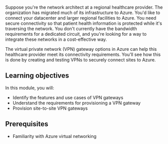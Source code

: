 Suppose you're the network architect at a regional healthcare provider. The organization has migrated much of its infrastructure to Azure. You'd like to connect your datacenter and larger regional facilities to Azure. You need secure connectivity so that patient health information is protected while it's traversing the network. You don't currently have the bandwidth requirements for a dedicated circuit, and you're looking for a way to integrate these networks in a cost-effective way.

The virtual private network (VPN) gateway options in Azure can help this healthcare provider meet its connectivity requirements. You'll see how this is done by creating and testing VPNs to securely connect sites to Azure.

## Learning objectives

In this module, you will:

- Identify the features and use cases of VPN gateways
- Understand the requirements for provisioning a VPN gateway
- Provision site-to-site VPN gateways

## Prerequisites

- Familiarity with Azure virtual networking
